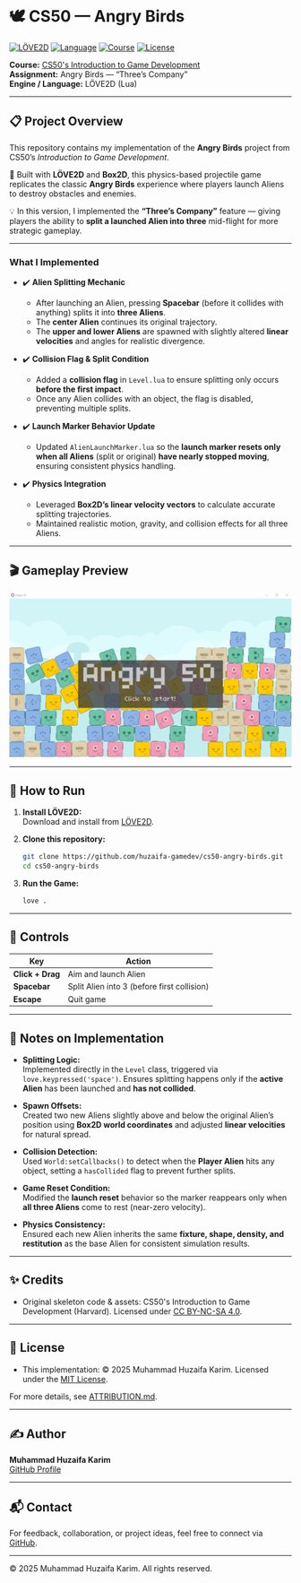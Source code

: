 # 🕊️ CS50 — Angry Birds  

[![LÖVE2D](https://img.shields.io/badge/Engine-L%C3%96VE2D-informational)](https://love2d.org/)
[![Language](https://img.shields.io/badge/Language-Lua-blue)](https://www.lua.org/)
[![Course](https://img.shields.io/badge/Course-CS50G-red)](https://cs50.harvard.edu/games/)
[![License](https://img.shields.io/badge/License-MIT-green)](LICENSE)

**Course:** [CS50's Introduction to Game Development](https://cs50.harvard.edu/games/)  
**Assignment:** Angry Birds — “Three’s Company”  
**Engine / Language:** LÖVE2D (Lua)  

---

## 📋 Project Overview  

This repository contains my implementation of the **Angry Birds** project from CS50’s *Introduction to Game Development*.  

🐥 Built with **LÖVE2D** and **Box2D**, this physics-based projectile game replicates the classic **Angry Birds** experience where players launch Aliens to destroy obstacles and enemies.  

💡 In this version, I implemented the **“Three’s Company”** feature — giving players the ability to **split a launched Alien into three** mid-flight for more strategic gameplay.  

---

### What I Implemented  

- ✔️ **Alien Splitting Mechanic**  
  - After launching an Alien, pressing **Spacebar** (before it collides with anything) splits it into **three Aliens**.  
  - The **center Alien** continues its original trajectory.  
  - The **upper and lower Aliens** are spawned with slightly altered **linear velocities** and angles for realistic divergence.  

- ✔️ **Collision Flag & Split Condition**  
  - Added a **collision flag** in `Level.lua` to ensure splitting only occurs **before the first impact**.  
  - Once any Alien collides with an object, the flag is disabled, preventing multiple splits.  

- ✔️ **Launch Marker Behavior Update**  
  - Updated `AlienLaunchMarker.lua` so the **launch marker resets only when all Aliens** (split or original) **have nearly stopped moving**, ensuring consistent physics handling.  

- ✔️ **Physics Integration**  
  - Leveraged **Box2D’s linear velocity vectors** to calculate accurate splitting trajectories.  
  - Maintained realistic motion, gravity, and collision effects for all three Aliens.  

---

## 🎬 Gameplay Preview  

![Gameplay Preview](docs/gameplay.gif)  

---

## 🚀 How to Run  

1. **Install LÖVE2D:**  
   Download and install from [LÖVE2D](https://love2d.org/).  


2. **Clone this repository:**  
   ```bash
   git clone https://github.com/huzaifa-gamedev/cs50-angry-birds.git
   cd cs50-angry-birds
   ```  

3. **Run the Game:**  
   ```bash
   love .
   ```  

---

## 🎯 Controls  

| Key | Action |
|-----|---------|
| **Click + Drag** | Aim and launch Alien |
| **Spacebar** | Split Alien into 3 (before first collision) |
| **Escape** | Quit game |

---

## 🧠 Notes on Implementation  

- **Splitting Logic:**  
  Implemented directly in the `Level` class, triggered via `love.keypressed('space')`. Ensures splitting happens only if the **active Alien** has been launched and **has not collided**.  

- **Spawn Offsets:**  
  Created two new Aliens slightly above and below the original Alien’s position using **Box2D world coordinates** and adjusted **linear velocities** for natural spread.  

- **Collision Detection:**  
  Used `World:setCallbacks()` to detect when the **Player Alien** hits any object, setting a `hasCollided` flag to prevent further splits.  

- **Game Reset Condition:**  
  Modified the **launch reset** behavior so the marker reappears only when **all three Aliens** come to rest (near-zero velocity).  

- **Physics Consistency:**  
  Ensured each new Alien inherits the same **fixture, shape, density, and restitution** as the base Alien for consistent simulation results.  

---

## ✨ Credits  

- Original skeleton code & assets: CS50's Introduction to Game Development (Harvard). Licensed under [CC BY-NC-SA 4.0](https://creativecommons.org/licenses/by-nc-sa/4.0/).  

---

## 📄 License  

- This implementation: © 2025 Muhammad Huzaifa Karim. Licensed under the [MIT License](LICENSE).  

For more details, see [ATTRIBUTION.md](ATTRIBUTION.md).  

---

## ✍️ Author  

**Muhammad Huzaifa Karim**  
[GitHub Profile](https://github.com/huzaifakarim1)  

---

## 📬 Contact  

For feedback, collaboration, or project ideas, feel free to connect via [GitHub](https://github.com/huzaifakarim1).  

---

© 2025 Muhammad Huzaifa Karim. All rights reserved.  

